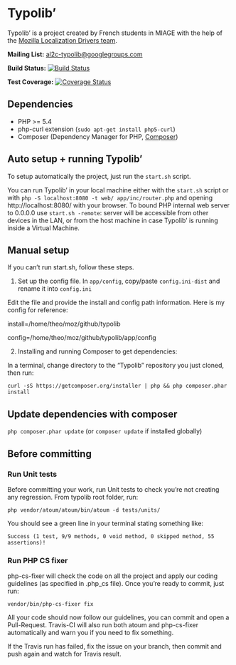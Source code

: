 # Typolib’

Typolib’ is a project created by French students in MIAGE with the help of the [Mozilla Localization Drivers team](https://wiki.mozilla.org/L10n:Mozilla_Team).


**Mailing List:** [al2c-typolib@googlegroups.com](mailto:al2c-typolib@googlegroups.com)


**Build Status:** [![Build Status](https://api.travis-ci.org/TheoChevalier/typolib.svg)](https://travis-ci.org/TheoChevalier/typolib)


**Test Coverage:** [![Coverage Status](https://coveralls.io/repos/TheoChevalier/typolib/badge.svg)](https://coveralls.io/r/TheoChevalier/typolib)


## Dependencies

- PHP >= 5.4
- php-curl extension (```sudo apt-get install php5-curl```)
- Composer (Dependency Manager for PHP, [Composer](http://getcomposer.org/))



## Auto setup + running Typolib’

To setup automatically the project, just run the ```start.sh``` script.

You can run Typolib’ in your local machine either with the ```start.sh``` script or with ```php -S localhost:8080 -t web/ app/inc/router.php``` and opening http://localhost:8080/ with your browser. To bound PHP internal web server to 0.0.0.0 use ```start.sh -remote```: server will be accessible from other devices in the LAN, or from the host machine in case Typolib’ is running inside a Virtual Machine.

## Manual setup

If you can’t run start.sh, follow these steps.

1. Set up the config file. In ```app/config```, copy/paste ```config.ini-dist``` and rename it into ```config.ini```

Edit the file and provide the install and config path information.
Here is my config for reference:


install=/home/theo/moz/github/typolib


config=/home/theo/moz/github/typolib/app/config


2. Installing and running Composer to get dependencies:

In a terminal, change directory to the “Typolib” repository you just cloned, then run:

```curl -sS https://getcomposer.org/installer | php && php composer.phar install```


## Update dependencies with composer

```php composer.phar update``` (or ```composer update``` if installed globally)


## Before committing

### Run Unit tests

Before committing your work, run Unit tests to check you’re not creating any regression.
From typolib root folder, run:

```php vendor/atoum/atoum/bin/atoum -d tests/units/```


You should see a green line in your terminal stating something like:


```Success (1 test, 9/9 methods, 0 void method, 0 skipped method, 55 assertions)!```


### Run PHP CS fixer

php-cs-fixer will check the code on all the project and apply our coding guidelines (as specified in .php_cs file).
Once you’re ready to commit, just run:

```vendor/bin/php-cs-fixer fix```


All your code should now follow our guidelines, you can commit and open a Pull-Request. Travis-CI will also run both atoum and php-cs-fixer automatically and warn you if you need to fix something.


If the Travis run has failed, fix the issue on your branch, then commit and push again and watch for Travis result.
